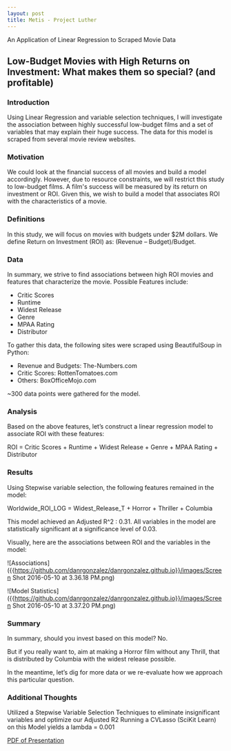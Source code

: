 ```yaml
---
layout: post
title: Metis - Project Luther
---
```


An Application of Linear Regression to Scraped Movie Data

## Low-Budget Movies with High Returns on Investment: What makes them so special? (and profitable)

### Introduction

Using Linear Regression and variable selection techniques, I will investigate the association between highly successful low-budget films and a set of variables that may explain their huge success. The data for this model is scraped from several movie review websites. 
 
### Motivation

We could look at the financial success of all movies and build a model accordingly. However, due to resource constraints, we will restrict this study to low-budget films. A film's success will be measured by its return on investment or ROI. Given this, we wish to build a model that associates ROI with the characteristics of a movie.
 
### Definitions

In this study, we will focus on movies with budgets under $2M dollars. We define Return on Investment (ROI) as: (Revenue – Budget)/Budget.

### Data

In summary, we strive to find associations between high ROI movies and features that characterize the movie. Possible Features include:

- Critic Scores
- Runtime
- Widest Release
- Genre
- MPAA Rating
- Distributor

To gather this data, the following sites were scraped using BeautifulSoup in Python:

- Revenue and Budgets: The-Numbers.com
- Critic Scores: RottenTomatoes.com
- Others: BoxOfficeMojo.com

~300 data points were gathered for the model. 

### Analysis

Based on the above features, let’s construct a linear regression model to associate ROI with these features: 

ROI = Critic Scores + Runtime + Widest Release + Genre + MPAA Rating + Distributor

### Results

Using Stepwise variable selection, the following features remained in the model:

Worldwide_ROI_LOG = Widest_Release_T + Horror + Thriller + Columbia

This model achieved an Adjusted R^2 : 0.31. All variables in the model are statistically significant at a significance level of 0.03.

Visually, here are the associations between ROI and the variables in the model:

![Associations]({{https://github.com/danrgonzalez/danrgonzalez.github.io}}/images/Screen Shot 2016-05-10 at 3.36.18 PM.png)

![Model Statistics]({{https://github.com/danrgonzalez/danrgonzalez.github.io}}/images/Screen Shot 2016-05-10 at 3.37.20 PM.png)

### Summary

In summary, should you invest based on this model? No.

But if you really want to, aim at making a Horror film without any Thrill, that is distributed by Columbia with the widest release possible.

In the meantime, let’s dig for more data or we re-evaluate how we approach this particular question.

### Additional Thoughts

Utilized a Stepwise Variable Selection Techniques to eliminate insignificant variables and optimize our Adjusted R2
Running a CVLasso (SciKit Learn) on this Model yields a lambda = 0.001

[PDF of Presentation]({{https://github.com/danrgonzalez/danrgonzalez.github.io}}/images/Blog_Presentation_Luther_DRG.pdf)
